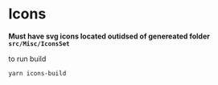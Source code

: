 # Icons

**Must have svg icons located outidsed of genereated folder `src/Misc/IconsSet`**

to run build

```sh
yarn icons-build
```
